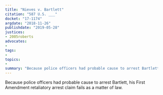 ```yaml
---
title: "Nieves v. Bartlett"
citation: "587 U.S. ___"
docket: "17-1174"
argdate: "2018-11-26"
publishdate: "2019-05-28"
justices:
- 2005roberts
advocates:
- 
tags:
- 
topics:
- 
summary: "Because police officers had probable cause to arrest Bartlett, his First Amendment retaliatory arrest claim fails as a matter of law."
---
```

Because police officers had probable cause to arrest Bartlett, his First Amendment retaliatory arrest claim fails as a matter of law.